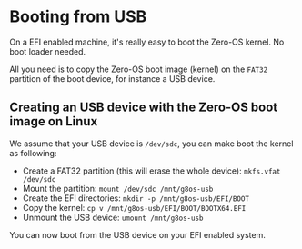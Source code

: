 # Booting from USB

On a EFI enabled machine, it's really easy to boot the Zero-OS kernel. No boot loader needed.

All you need is to copy the Zero-OS boot image (kernel) on the `FAT32` partition of the boot device, for instance a USB device.

## Creating an USB device with the Zero-OS boot image on Linux

We assume that your USB device is `/dev/sdc`, you can make boot the kernel as following:

- Create a FAT32 partition (this will erase the whole device): `mkfs.vfat /dev/sdc`
- Mount the partition: `mount /dev/sdc /mnt/g8os-usb`
- Create the EFI directories: `mkdir -p /mnt/g8os-usb/EFI/BOOT`
- Copy the kernel: `cp v /mnt/g8os-usb/EFI/BOOT/BOOTX64.EFI`
- Unmount the USB device: `umount /mnt/g8os-usb`

You can now boot from the USB device on your EFI enabled system.
